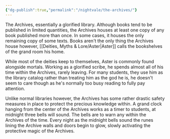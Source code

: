 ```yaml
---
{"dg-publish":true,"permalink":"/nightvale/the-archives/"}
---
```


The Archives, essentially a glorified library. Although books tend to be published in limited quantities, the Archives houses at least one copy of any book published more than once. In some cases, it houses the only remaining copy of some texts. Books aren't the only thing the Archives house however, [[Deities, Myths & Lore/Aster\|Aster]] calls the bookshelves of the grand room his home.

While most of the deities keep to themselves, Aster is commonly found alongside mortals. Working as a glorified scribe, he spends almost all of his time within the Archives, rarely leaving. For many students, they use him as the library catalog rather than treating him as the god he is, he doesn't seem to care though as he's normally too busy reading to fully pay attention.

Unlike normal libraries however, the Archives has some rather drastic safety measures in place to protect the precious knowledge within. A grand clock hanging from the center of the Archives works as a timer to students, at midnight three bells will sound. The bells are to warn any within the Archives of the time. Every night as the midnight bells sound the runes lining the Archive walls and doors begin to glow, slowly activating the protective magic of the Archives. 